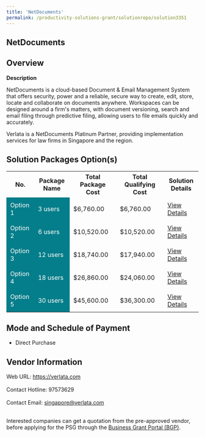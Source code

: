 ```yaml
---
title: 'NetDocuments'
permalink: /productivity-solutions-grant/solutionrepo/solution3351
---
```


## NetDocuments

## Overview

**Description**

NetDocuments is a cloud-based Document & Email Management System that offers security, power and a reliable, secure way to create, edit, store, locate and collaborate on documents anywhere. Workspaces can be designed around a firm's matters, with document versioning, search and email filing through predictive filing, allowing users to file emails quickly and accurately.

Verlata is a NetDocuments Platinum Partner, providing implementation services for law firms in Singapore and the region.

## Solution Packages Option(s)

<table>
<tr>
<th><b>No.</b></th>
<th><b>Package Name</b></th>
<th><b>Total Package Cost</b></th>
<th><b>Total Qualifying Cost</b></th>
<th><b>Solution Details</b></th>
</tr>
<tr>
<td style='padding: 10px; background-color: #037E8A; color: #FFFFFF;'>Option 1</td>
<td style='padding: 10px; background-color: #037E8A; color: #FFFFFF;'>3 users</td>
<td style='padding: 10px;'>$6,760.00</td>
<td style='padding: 10px;'>$6,760.00</td>
<td style='padding: 10px;'><a href='/images/psg/Verlata_20220183_Desensitised_Annex_3_Part_1.pdf' target='_blank'>View Details</a></td>
</tr>
<tr>
<td style='padding: 10px; background-color: #037E8A; color: #FFFFFF;'>Option 2</td>
<td style='padding: 10px; background-color: #037E8A; color: #FFFFFF;'>6 users</td>
<td style='padding: 10px;'>$10,520.00</td>
<td style='padding: 10px;'>$10,520.00</td>
<td style='padding: 10px;'><a href='/images/psg/Verlata_20220183_Desensitised_Annex_3_Part_2.pdf' target='_blank'>View Details</a></td>
</tr>
<tr>
<td style='padding: 10px; background-color: #037E8A; color: #FFFFFF;'>Option 3</td>
<td style='padding: 10px; background-color: #037E8A; color: #FFFFFF;'>12 users</td>
<td style='padding: 10px;'>$18,740.00</td>
<td style='padding: 10px;'>$17,940.00</td>
<td style='padding: 10px;'><a href='/images/psg/Verlata_20220183_Desensitised_Annex_3_Part_3.pdf' target='_blank'>View Details</a></td>
</tr>
<tr>
<td style='padding: 10px; background-color: #037E8A; color: #FFFFFF;'>Option 4</td>
<td style='padding: 10px; background-color: #037E8A; color: #FFFFFF;'>18 users</td>
<td style='padding: 10px;'>$26,860.00</td>
<td style='padding: 10px;'>$24,060.00</td>
<td style='padding: 10px;'><a href='/images/psg/Verlata_20220183_Desensitised_Annex_3_Part_4.pdf' target='_blank'>View Details</a></td>
</tr>
<tr>
<td style='padding: 10px; background-color: #037E8A; color: #FFFFFF;'>Option 5</td>
<td style='padding: 10px; background-color: #037E8A; color: #FFFFFF;'>30 users</td>
<td style='padding: 10px;'>$45,600.00</td>
<td style='padding: 10px;'>$36,300.00</td>
<td style='padding: 10px;'><a href='/images/psg/Verlata_20220183_Desensitised_Annex_3_Part_5.pdf' target='_blank'>View Details</a></td>
</tr>
</table>

## Mode and Schedule of Payment

 - Direct Purchase

## Vendor Information

 Web URL: https://verlata.com <br><br>Contact Hotline: 97573629 <br><br>Contact Email: singapore@verlata.com <br><br>

Interested companies can get a quotation from the pre-approved vendor, before applying for the PSG through the <a href='https://www.businessgrants.gov.sg/' target='_blank' rel='noopener'>Business Grant Portal (BGP)</a>.

<script src="/jquery/resize-tables.js"></script>
